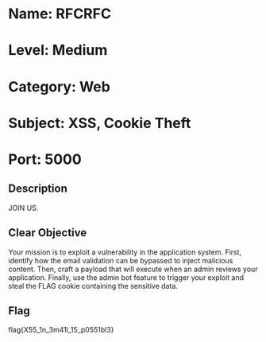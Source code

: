 # Name: RFCRFC
# Level: Medium
# Category: Web
# Subject: XSS, Cookie Theft
# Port: 5000

## Description

JOIN US.

## Clear Objective

Your mission is to exploit a vulnerability in the application system. First, identify how the email validation can be bypassed to inject malicious content. Then, craft a payload that will execute when an admin reviews your application. Finally, use the admin bot feature to trigger your exploit and steal the FLAG cookie containing the sensitive data.

## Flag
flag{X55_1n_3m41l_15_p0551bl3}
